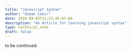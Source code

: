 ```yaml
---
title: "Javascript Syntax"
author: "Osman Cakir"
date: 2020-09-03T11:53:49-07:00
description: "An Article for learning javascript syntax"
type: technical_note
draft: false
---
```


to be continued.